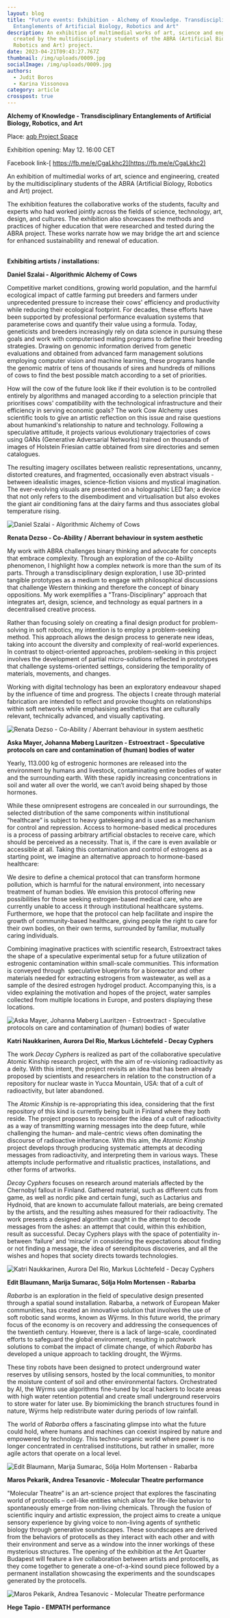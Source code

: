 ```yaml
---
layout: blog
title: "Future events: Exhibition - Alchemy of Knowledge. Transdisciplinary
  Entanglements of Artificial Biology, Robotics and Art"
description: An exhibition of multimedial works of art, science and engineering,
  created by the multidisciplinary students of the ABRA (Artificial Biology,
  Robotics and Art) project.
date: 2023-04-21T09:43:27.767Z
thumbnail: /img/uploads/0009.jpg
socialImage: /img/uploads/0009.jpg
authors:
  - Judit Boros
  - Karina Vissonova
category: article
crosspost: true
---
```

**Alchemy of Knowledge - Transdisciplinary Entanglements of Artificial Biology, Robotics, and Art**

Place: [aqb Project Space](https://facebook.com/aqbprojectspace)

Exhibition opening: May 12. 16:00 CET

Facebook link-[ https://fb.me/e/CgaLkhc2](https://fb.me/e/CgaLkhc2)

An exhibition of multimedial works of art, science and engineering, created by the multidisciplinary students of the ABRA (Artificial Biology, Robotics and Art) project.

The exhibition features the collaborative works of the students, faculty and experts who had worked jointly across the fields of science, technology, art, design, and cultures. The exhibition also showcases the methods and practices of higher education that were researched and tested during the ABRA project. These works narrate how we may bridge the art and science for enhanced sustainability and renewal of education.

\
**Exhibiting artists / installations:**

**Daniel Szalai - Algorithmic Alchemy of Cows**

Competitive market conditions, growing world population, and the harmful ecological impact of cattle farming put breeders and farmers under unprecedented pressure to increase their cows' efficiency and productivity while reducing their ecological footprint. For decades, these efforts have been supported by professional performance evaluation systems that parameterise cows and quantify their value using a formula. Today, geneticists and breeders increasingly rely on data science in pursuing these goals and work with computerised mating programs to define their breeding strategies. Drawing on genomic information derived from genetic evaluations and obtained from advanced farm management solutions employing computer vision and machine learning, these programs handle the genomic matrix of tens of thousands of sires and hundreds of millions of cows to find the best possible match according to a set of priorities.

How will the cow of the future look like if their evolution is to be controlled entirely by algorithms and managed according to a selection principle that prioritises cows' compatibility with the technological infrastructure and their efficiency in serving economic goals? The work Cow Alchemy uses scientific tools to give an artistic reflection on this issue and raise questions about humankind's relationship to nature and technology. Following a speculative attitude, it projects various evolutionary trajectories of cows using GANs (Generative Adversarial Networks) trained on thousands of images of Holstein Friesian cattle obtained from sire directories and semen catalogues.

The resulting imagery oscillates between realistic representations, uncanny, distorted creatures, and fragmented, occasionally even abstract visuals - between idealistic images, science-fiction visions and mystical imagination. The ever-evolving visuals are presented on a holographic LED fan; a device that not only refers to the disembodiment and virtualisation but also evokes the giant air conditioning fans at the dairy farms and thus associates global temperature rising.

![](/img/uploads/daniel-szalai-cow-alchemy-cow-001_sm.jpg "Daniel Szalai - Algorithmic Alchemy of Cows")



**Renata Dezso - Co-Ability / Aberrant behaviour in system aesthetic**

My work with ABRA challenges binary thinking and advocate for concepts that embrace complexity. Through an exploration of the co-Ability phenomenon, I highlight how a complex network is more than the sum of its parts. Through a transdisciplinary design exploration, I use 3D-printed tangible prototypes as a medium to engage with philosophical discussions that challenge Western thinking and therefore the concept of binary oppositions. My work exemplifies a "Trans-Disciplinary" approach that integrates art, design, science, and technology as equal partners in a decentralised creative process.

Rather than focusing solely on creating a final design product for problem-solving in soft robotics, my intention is to employ a problem-seeking method. This approach allows the design process to generate new ideas, taking into account the diversity and complexity of real-world experiences. In contrast to object-oriented approaches, problem-seeking in this project involves the development of partial micro-solutions reflected in prototypes that challenge systems-oriented settings, considering the temporality of materials, movements, and changes.

Working with digital technology has been an exploratory endeavour shaped by the influence of time and progress. The objects I create through material fabrication are intended to reflect and provoke thoughts on relationships within soft networks while emphasising aesthetics that are culturally relevant, technically advanced, and visually captivating. 



![](/img/uploads/12.jpg "Renata Dezso - Co-Ability / Aberrant behaviour in system aesthetic")



**Aska Mayer, Johanna Møberg Lauritzen - Estroextract - Speculative protocols on care and contamination of (human) bodies of water**

Yearly, 113.000 kg of estrogenic hormones are released into the environment by humans and livestock, contaminating entire bodies of water and the surrounding earth. With these rapidly increasing concentrations in soil and water all over the world, we can’t avoid being shaped by those hormones.

While these omnipresent estrogens are concealed in our surroundings, the selected distribution of the same components within institutional “healthcare” is subject to heavy gatekeeping and is used as a mechanism for control and repression. Access to hormone-based medical procedures is a process of passing arbitrary artificial obstacles to receive care, which should be perceived as a necessity. That is, if the care is even available or accessible at all. Taking this contamination and control of estrogens as a starting point, we imagine an alternative approach to hormone-based healthcare:

We desire to define a chemical protocol that can transform hormone pollution, which is harmful for the natural environment, into necessary treatment of human bodies. We envision this protocol offering new possibilities for those seeking estrogen-based medical care, who are currently unable to access it through institutional healthcare systems. Furthermore, we hope that the protocol can help facilitate and inspire the growth of community-based healthcare, giving people the right to care for their own bodies, on their own terms, surrounded by familiar, mutually caring individuals.

Combining imaginative practices with scientific research, Estroextract takes the shape of a speculative experimental setup for a future utilization of estrogenic contamination within small-scale communities. This information is conveyed through  speculative blueprints for a bioreactor and other materials needed for extracting estrogens from wastewater, as well as a sample of the desired estrogen hydrogel product. Accompanying this, is a video explaining the motivation and hopes of the project, water samples collected from multiple locations in Europe, and posters displaying these locations.

![](/img/uploads/3_-water-samples.jpg "Aska Mayer, Johanna Møberg Lauritzen - Estroextract - Speculative protocols on care and contamination of (human) bodies of water")



**Katri Naukkarinen, Aurora Del Rio, Markus Löchtefeld - Decay Cyphers**

The work *Decay Cyphers* is realized as part of the collaborative speculative Atomic Kinship research project, with the aim of re-visioning radioactivity as a deity. With this intent, the project revisits an idea that has been already proposed by scientists and researchers in relation to the construction of a repository for nuclear waste in Yucca Mountain, USA: that of a cult of radioactivity, but later abandoned. 

The *Atomic Kinship* is re-appropriating this idea, considering that the first repository of this kind is currently being built in Finland where they both reside. The project proposes to reconsider the idea of a cult of radioactivity as a way of transmitting warning messages into the deep future, while challenging the human- and male-centric views often dominating the discourse of radioactive inheritance. With this aim, the *Atomic Kinship* project develops through producing systematic attempts at decoding messages from radioactivity, and interpreting them in various ways. These attempts include performative and ritualistic practices, installations, and other forms of artworks. 

*Decay Cyphers* focuses on research around materials affected by the Chernobyl fallout in Finland. Gathered material, such as different cuts from game, as well as nordic pike and certain fungi, such as Lactarius and Hydnoid, that are known to accumulate fallout materials, are being cremated by the artists, and the resulting ashes measured for their radioactivity. The work presents a designed algorithm caught in the attempt to decode messages from the ashes: an attempt that could, within this exhibition, result as successful. Decay Cyphers plays with the space of potentiality in-between ‘failure’ and ‘miracle’ in considering the expectations about finding or not finding a message, the idea of serendipitous discoveries, and all the wishes and hopes that society directs towards technologies.

![](/img/uploads/atomickinship_decaycyphers_1.jpg "Katri Naukkarinen, Aurora Del Rio, Markus Löchtefeld - Decay Cyphers")



**Edit Blaumann, Marija Sumarac, Sólja Holm Mortensen - Rabarba**

*Rabarba* is an exploration in the field of speculative design presented through a spatial sound installation. Rabarba, a network of European Maker communities, has created an innovative solution that involves the use of soft robotic sand worms, known as Wÿrms. In this future world, the primary focus of the economy is on recovery and addressing the consequences of the twentieth century. However, there is a lack of large-scale, coordinated efforts to safeguard the global environment, resulting in patchwork solutions to combat the impact of climate change, of which *Rabarba* has developed a unique approach to tackling drought, the Wÿrms.

These tiny robots have been designed to protect underground water reserves by utilising sensors, hosted by the local communities, to monitor the moisture content of soil and other environmental factors. Orchestrated by AI, the Wÿrms use algorithms fine-tuned by local hackers to locate areas with high water retention potential and create small underground reservoirs to store water for later use. By biomimicking the branch structures found in nature, Wÿrms help redistribute water during periods of low rainfall. 

The world of *Rabarba* offers a fascinating glimpse into what the future could hold, where humans and machines can coexist inspired by nature and empowered by technology. This techno-organic world where power is no longer concentrated in centralised institutions, but rather in smaller, more agile actors that operate on a local level. 



![](/img/uploads/copy-of-image-1_-3d-rhubarb-leaf-pressed-into-sand.jpg "Edit Blaumann, Marija Sumarac, Sólja Holm Mortensen - Rabarba")

**Maros Pekarik, Andrea Tesanovic - Molecular Theatre performance**

"Molecular Theatre” is an art-science project that explores the fascinating world of protocells – cell-like entities which allow for life-like behavior to spontaneously emerge from non-living chemicals. Through the fusion of scientific inquiry and artistic expression, the project aims to create a unique sensory experience by giving voice to non-living agents of synthetic biology through generative soundscapes. These soundscapes are derived from the behaviors of protocells as they interact with each other and with their environment and serve as a window into the inner workings of these mysterious structures. The opening of the exhibition at the Art Quarter Budapest will feature a live collaboration between artists and protocells, as they come together to generate a one-of-a-kind sound piece followed by a permanent installation showcasing the experiments and the soundscapes generated by the protocells.

![](/img/uploads/copy-of-molecular_theatre_2_some.png "Maros Pekarik, Andrea Tesanovic - Molecular Theatre performance")

**Hege Tapio - EMPATH performance**